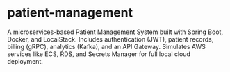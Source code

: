# patient-management
A microservices-based Patient Management System built with Spring Boot, Docker, and LocalStack. Includes authentication (JWT), patient records, billing (gRPC), analytics (Kafka), and an API Gateway. Simulates AWS services like ECS, RDS, and Secrets Manager for full local cloud deployment.
